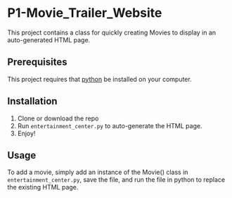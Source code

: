 
# P1-Movie_Trailer_Website

This project contains a class for quickly creating Movies to display in an auto-generated HTML page.

## Prerequisites

This project requires that [python](https://www.python.org/) be installed on your computer.

## Installation

1. Clone or download the repo
2. Run `entertainment_center.py` to auto-generate the HTML page.
3. Enjoy!

## Usage

To add a movie, simply add an instance of the Movie() class in `entertainment_center.py`, save the file, and run the file in python to replace the existing HTML page.
